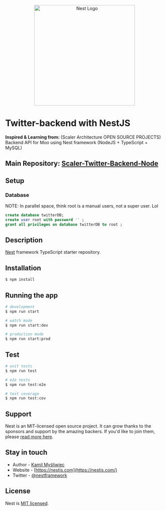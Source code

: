 <p align="center">
  <a href="http://nestjs.com/" target="blank"><img src="https://nestjs.com/img/logo_text.svg" width="320" alt="Nest Logo" /></a>
</p>

# Twitter-backend with NestJS 

**Inspired & Learning from:**
(Scaler Architecture OPEN SOURCE PROJECTS)
Backend API for Moo using Nest framework (NodeJS + TypeScript + MySQL)


## Main Repository: [Scaler-Twitter-Backend-Node](https://github.com/scaleracademy/twitter-backend-node)


## Setup

### Database
NOTE: In parallel space, think root is a manual users, not a super user. Lol

```sql
create database twitterDB;
create user root with password '' ;
grant all privileges on database twitterDB to root ;
```


## Description

[Nest](https://github.com/nestjs/nest) framework TypeScript starter repository.

## Installation

```bash
$ npm install
```

## Running the app

```bash
# development
$ npm run start

# watch mode
$ npm run start:dev

# production mode
$ npm run start:prod
```

## Test

```bash
# unit tests
$ npm run test

# e2e tests
$ npm run test:e2e

# test coverage
$ npm run test:cov
```

## Support

Nest is an MIT-licensed open source project. It can grow thanks to the sponsors and support by the amazing backers. If you'd like to join them, please [read more here](https://docs.nestjs.com/support).

## Stay in touch

- Author - [Kamil Myśliwiec](https://kamilmysliwiec.com)
- Website - [https://nestjs.com](https://nestjs.com/)
- Twitter - [@nestframework](https://twitter.com/nestframework)

## License

Nest is [MIT licensed](LICENSE).
